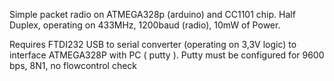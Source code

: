
Simple packet radio on ATMEGA328p (arduino) and CC1101 chip. Half Duplex, operating on 433MHz, 1200baud (radio), 10mW of Power.

Requires FTDI232 USB to serial converter (operating on 3,3V logic) to interface ATMEGA328P with PC ( putty ).
Putty must be configured for 9600 bps, 8N1, no flowcontrol check

